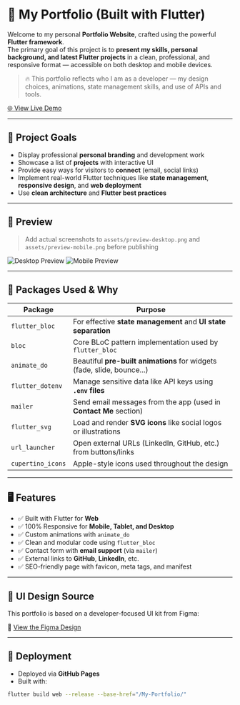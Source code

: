 # 🚀 My Portfolio (Built with Flutter)

Welcome to my personal **Portfolio Website**, crafted using the powerful **Flutter framework**.  
The primary goal of this project is to **present my skills, personal background, and latest Flutter projects** in a clean, professional, and responsive format — accessible on both desktop and mobile devices.

> 🔥 This portfolio reflects who I am as a developer — my design choices, animations, state management skills, and use of APIs and tools.

[🌐 View Live Demo](https://mahmoud-adel-ali.github.io/My-Portfolio/)

---

## 🎯 Project Goals

- Display professional **personal branding** and development work
- Showcase a list of **projects** with interactive UI
- Provide easy ways for visitors to **connect** (email, social links)
- Implement real-world Flutter techniques like **state management**, **responsive design**, and **web deployment**
- Use **clean architecture** and **Flutter best practices**

---

## 📸 Preview

> Add actual screenshots to `assets/preview-desktop.png` and `assets/preview-mobile.png` before publishing

![Desktop Preview](assets/preview-desktop.png)
![Mobile Preview](assets/preview-mobile.png)

---

## 🧰 Packages Used & Why

| Package            | Purpose                                                                 |
|--------------------|-------------------------------------------------------------------------|
| `flutter_bloc`     | For effective **state management** and **UI state separation**          |
| `bloc`             | Core BLoC pattern implementation used by `flutter_bloc`                 |
| `animate_do`       | Beautiful **pre-built animations** for widgets (fade, slide, bounce...) |
| `flutter_dotenv`   | Manage sensitive data like API keys using **`.env` files**              |
| `mailer`           | Send email messages from the app (used in **Contact Me** section)       |
| `flutter_svg`      | Load and render **SVG icons** like social logos or illustrations        |
| `url_launcher`     | Open external URLs (LinkedIn, GitHub, etc.) from buttons/links          |
| `cupertino_icons`  | Apple-style icons used throughout the design                            |

---

## 🖥️ Features

- ✅ Built with Flutter for **Web**
- ✅ 100% Responsive for **Mobile, Tablet, and Desktop**
- ✅ Custom animations with `animate_do`
- ✅ Clean and modular code using `flutter_bloc`
- ✅ Contact form with **email support** (via `mailer`)
- ✅ External links to **GitHub**, **LinkedIn**, etc.
- ✅ SEO-friendly page with favicon, meta tags, and manifest

---

## 🎨 UI Design Source

This portfolio is based on a developer-focused UI kit from Figma:

🔗 [View the Figma Design](https://www.figma.com/design/nr1tqLyTv12dw3XQns6wDr/Portfolio-for-Developers--Community-?node-id=0-1&t=xjQHgFdZg8JS3BlJ-1)

---

## 🚀 Deployment

- Deployed via **GitHub Pages**
- Built with:

```bash
flutter build web --release --base-href="/My-Portfolio/"
